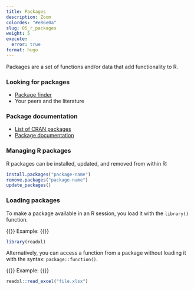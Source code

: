 ```yaml
---
title: Packages
description: Zoom
colordes: "#e86e0a"
slug: 05_r_packages
weight: 5
execute:
  error: true
format: hugo
---
```


Packages are a set of functions and/or data that add functionality to R.

### Looking for packages

-   <a href="https://rdrr.io/find/?repos=cran%2Cbioc%2Crforge%2Cgithub&amp;fuzzy_slug=" target="_blank">Package finder</a>
-   Your peers and the literature

### Package documentation

-   <a href="https://cran.r-project.org/web/packages/available_packages_by_name.html" target="_blank">List of CRAN packages</a>
-   <a href="https://rdrr.io/" target="_blank">Package documentation</a>

### Managing R packages

R packages can be installed, updated, and removed from within R:

``` r
install.packages("package-name")
remove.packages("package-name")
update_packages()
```

### Loading packages

To make a package available in an R session, you load it with the `library()` function.

{{<ex>}}
Example:
{{</ex>}}

``` r
library(readxl)
```

Alternatively, you can access a function from a package without loading it with the syntax: `package::function()`.

{{<ex>}}
Example:
{{</ex>}}

``` r
readxl::read_excel("file.xlsx")
```
